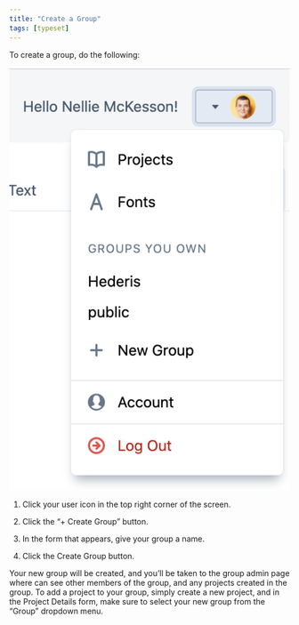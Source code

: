 ```yaml
---
title: "Create a Group"
tags: [typeset]
---
```

 
<html><body><section data-type="chapter" class="hsecchapter" data-hederis-type="hsecchapter" id="create-group" data-pi-attrs="id: create-group; data-tags: typeset;" role="doc-chapter" data-tags="typeset" data-author-name=" " data-book-title=" " title="Create a Group"><p class="hblkp" data-hederis-type="hblkp" id="pL9B3pYy7">To create a group, do the following:</p><img data-hederis-type="hblkimg" class="hblkimg" id="pZkCQ9fBR" src="/images/creategroup.png" data-img-src="/images/creategroup.png"/><ol class="hwprnumlist" data-hederis-type="hwprnumlist" id="pujq0QYzr"><li class="hblkoli" data-hederis-type="hblkoli" id="lirtjNOYu6"><p class="hblkoli" data-hederis-type="hblklip" id="pvMqbhgeO">Click your user icon in the top right corner of the screen.</p></li><li class="hblkoli" data-hederis-type="hblkoli" id="liD2Gfwgi3"><p class="hblkoli" data-hederis-type="hblklip" id="pW2O2kLHb">Click the &#8220;+ Create Group&#8221; button.</p></li><li class="hblkoli" data-hederis-type="hblkoli" id="liSIZPpZXL"><p class="hblkoli" data-hederis-type="hblklip" id="p1JMbF2iZ">In the form that appears, give your group a name.</p></li><li class="hblkoli" data-hederis-type="hblkoli" id="liRWbyU73G"><p class="hblkoli" data-hederis-type="hblklip" id="p5ijy3g6e">Click the Create Group button.</p></li></ol><p class="hblkp" data-hederis-type="hblkp" id="paNJcrqXA">Your new group will be created, and you&#8217;ll be taken to the group admin page where can see other members of the group, and any projects created in the group. To add a project to your group, simply create a new project, and in the Project Details form, make sure to select your new group from the &#8220;Group&#8221; dropdown menu. </p><p class="hblkp" data-hederis-type="hblkp" id="pIE8My9O2"><a href="{% link _docs/intro-groups.md %}" class="hspana" data-hederis-type="hspana" id="pNYoqEdg2"/></p></section></body></html>
